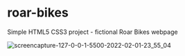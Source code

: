 # roar-bikes
Simple HTML5 CSS3 project - fictional Roar Bikes webpage

![screencapture-127-0-0-1-5500-2022-02-01-23_55_04](https://user-images.githubusercontent.com/58707042/152065557-f454ac9a-9802-45af-86cb-351dc47bf0fa.png)
